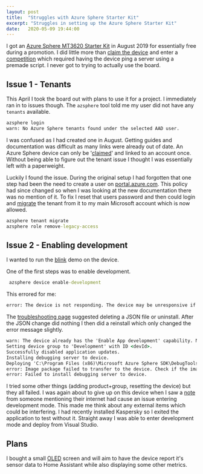 ```yaml
---
layout: post
title:  "Struggles with Azure Sphere Starter Kit"
excerpt: "Struggles in setting up the Azure Sphere Starter Kit"
date:   2020-05-09 19:44:00
---
```


I got an [Azure Sphere MT3620 Starter Kit](https://www.element14.com/community/community/designcenter/azure-sphere-starter-kits/) in August 2019 for essentially free during a promotion.
I did little more than [claim the device](https://docs.microsoft.com/en-us/azure-sphere/install/claim-device)
 and enter a [competition](https://www.element14.com/community/docs/DOC-92683/l/sensing-the-world-challenge) which required having the device ping a server using a premade script. I never got to trying to actually use the board.

## Issue 1 - Tenants

 This April I took the board out with plans to use it for a project. I immediately ran in to issues though. The `azsphere` tool told me my user did not have any `tenants` available.

 ```cmd
azsphere login
warn: No Azure Sphere tenants found under the selected AAD user.
 ```

 I was confused as I had created one  in August. Getting guides and documentation was difficult as many links were already out of date.
 An Azure Sphere device can only be '[claimed](https://docs.microsoft.com/en-gb/azure-sphere/install/claim-device)' and linked to an account once. Without being able to figure out the tenant issue I thought I was essentially left with a paperweight.

 Luckily I found the issue. During the original setup I had forgotten that one step had been the need to create a user on [portal.azure.com](https://portal.azure.com/). This policy had since changed so when I was looking at the new documentation there was no mention of it.
 To fix I reset that users password and then could login and [migrate](https://aka.ms/AzureSphereMigration) the tenant from it to my main Microsoft account which is now allowed.

 ```cmd
 azsphere tenant migrate
 azsphere role remove-legacy-access
 ```

## Issue 2 - Enabling development

I wanted to run the [blink](https://docs.microsoft.com/en-us/azure-sphere/install/qs-blink-application) demo on the device.

One of the first steps was to enable development.

```cmd
 azsphere device enable-development
 ```

This errored for me:

 ```cmd
 error: The device is not responding. The device may be unresponsive if it is applying an Azure Sphere operating system update; please retry in a few minutes.
 ```

The [troubleshooting page](https://docs.microsoft.com/en-us/azure-sphere/install/troubleshoot-installation#device-does-not-respond) suggested deleting a JSON file or uninstall. After the JSON change did nothing I then did a reinstall which only changed the error message slightly.

```cmd
warn: The device already has the 'Enable App development' capability. No changes will be applied to its existing capabilities.
Setting device group to 'Development' with ID <devId>.
Successfully disabled application updates.
Installing debugging server to device.
Deploying 'C:\Program Files (x86)\Microsoft Azure Sphere SDK\DebugTools\gdbserver.imagepackage' to the attached device.
error: Image package failed to transfer to the device. Check if the image is too large.
error: Failed to install debugging server to device.
```

I tried some other things (adding product+group, resetting the device) but they all failed. I was again about to give up on this device when I saw a [note](https://social.msdn.microsoft.com/Forums/en-US/6403db30-e6a6-4880-8ad0-b12ebe7ba84f/error-could-not-send-device-capability-configuration-to-device?forum=azuresphere) from someone mentioning their internet had cause an issue entering development mode. This made me think about any external items which could be interfering. I had recently installed Kaspersky so I exited the application to test without it. Straight away I was able to enter development mode and deploy from Visual Studio.

## Plans

I bought a small [OLED](https://coolcomponents.co.uk/products/grove-oled-display-1-12-v2) screen and will aim to have the device report it's sensor data to Home Assistant while also displaying some other metrics.
